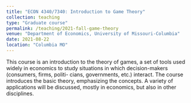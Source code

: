 ```yaml
---
title: "ECON 4340/7340: Introduction to Game Theory"
collection: teaching
type: "Graduate course"
permalink: /teaching/2021-fall-game-theory
venue: "Department of Economics, University of Missouri-Columbia"
date: 2021-08-22
location: "Columbia MO"
---
```


This course is an introduction to the theory of games, a set of tools used
widely in economics to study situations in which decision-makers (consumers, firms, politi-
cians, governments, etc.) interact. The course introduces the basic theory, emphasizing
the concepts. A variety of applications will be discussed, mostly in economics, but also in
other disciplines.
